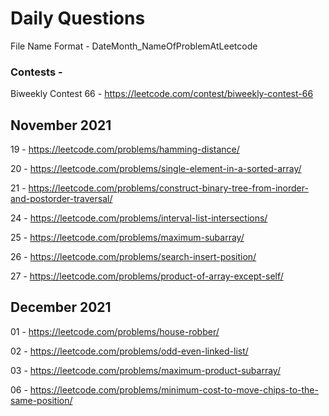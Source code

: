 # Daily Questions

File Name Format - DateMonth_NameOfProblemAtLeetcode

### Contests - 

Biweekly Contest 66 - https://leetcode.com/contest/biweekly-contest-66


## November 2021
19 - https://leetcode.com/problems/hamming-distance/

20 - https://leetcode.com/problems/single-element-in-a-sorted-array/

21 - https://leetcode.com/problems/construct-binary-tree-from-inorder-and-postorder-traversal/

24 - https://leetcode.com/problems/interval-list-intersections/

25 - https://leetcode.com/problems/maximum-subarray/

26 - https://leetcode.com/problems/search-insert-position/

27 - https://leetcode.com/problems/product-of-array-except-self/


## December 2021
01 - https://leetcode.com/problems/house-robber/

02 - https://leetcode.com/problems/odd-even-linked-list/

03 - https://leetcode.com/problems/maximum-product-subarray/

06 - https://leetcode.com/problems/minimum-cost-to-move-chips-to-the-same-position/

